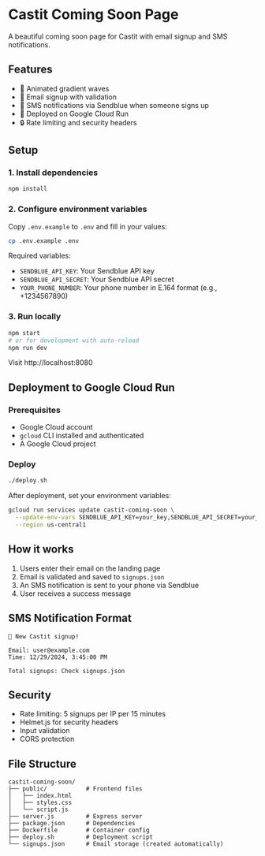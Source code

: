 # Castit Coming Soon Page

A beautiful coming soon page for Castit with email signup and SMS notifications.

## Features

- 🌊 Animated gradient waves
- 📧 Email signup with validation
- 📱 SMS notifications via Sendblue when someone signs up
- 🚀 Deployed on Google Cloud Run
- 🔒 Rate limiting and security headers

## Setup

### 1. Install dependencies
```bash
npm install
```

### 2. Configure environment variables
Copy `.env.example` to `.env` and fill in your values:
```bash
cp .env.example .env
```

Required variables:
- `SENDBLUE_API_KEY`: Your Sendblue API key
- `SENDBLUE_API_SECRET`: Your Sendblue API secret
- `YOUR_PHONE_NUMBER`: Your phone number in E.164 format (e.g., +1234567890)

### 3. Run locally
```bash
npm start
# or for development with auto-reload
npm run dev
```

Visit http://localhost:8080

## Deployment to Google Cloud Run

### Prerequisites
- Google Cloud account
- `gcloud` CLI installed and authenticated
- A Google Cloud project

### Deploy
```bash
./deploy.sh
```

After deployment, set your environment variables:
```bash
gcloud run services update castit-coming-soon \
  --update-env-vars SENDBLUE_API_KEY=your_key,SENDBLUE_API_SECRET=your_secret,YOUR_PHONE_NUMBER=+1234567890 \
  --region us-central1
```

## How it works

1. Users enter their email on the landing page
2. Email is validated and saved to `signups.json`
3. An SMS notification is sent to your phone via Sendblue
4. User receives a success message

## SMS Notification Format
```
🎉 New Castit signup!

Email: user@example.com
Time: 12/29/2024, 3:45:00 PM

Total signups: Check signups.json
```

## Security

- Rate limiting: 5 signups per IP per 15 minutes
- Helmet.js for security headers
- Input validation
- CORS protection

## File Structure
```
castit-coming-soon/
├── public/           # Frontend files
│   ├── index.html
│   ├── styles.css
│   └── script.js
├── server.js         # Express server
├── package.json      # Dependencies
├── Dockerfile        # Container config
├── deploy.sh         # Deployment script
└── signups.json      # Email storage (created automatically)
```
